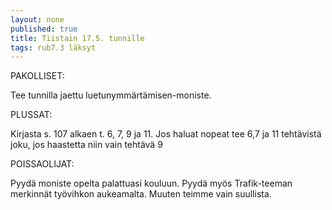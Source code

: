 ```yaml
---
layout: none
published: true
title: Tiistain 17.5. tunnille
tags: rub7.3 läksyt
---
```

PAKOLLISET:

Tee tunnilla jaettu luetunymmärtämisen-moniste. 

PLUSSAT:

Kirjasta s. 107 alkaen t. 6, 7, 9 ja 11. Jos haluat nopeat tee 6,7 ja 11 tehtävistä joku, jos haastetta niin vain tehtävä 9

POISSAOLIJAT:

Pyydä moniste opelta palattuasi kouluun. Pyydä myös Trafik-teeman merkinnät työvihkon aukeamalta. Muuten teimme vain suullista.
